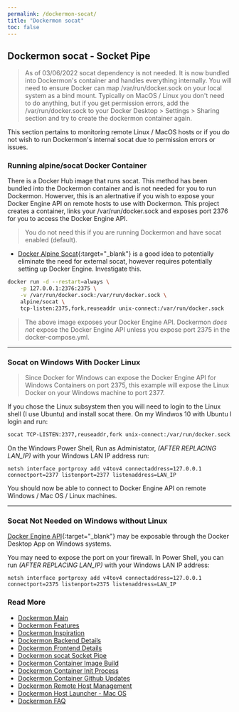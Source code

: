 ```yaml
---
permalink: /dockermon-socat/
title: "Dockermon socat"
toc: false
---
```


## Dockermon socat - Socket Pipe


> As of 03/06/2022 socat dependency is not needed. It is now bundled into Dockermon's container and handles everything internally. You will need to ensure Docker can map /var/run/docker.sock on your local system as a bind mount. Typically on MacOS / Linux you don't need to do anything, but if you get permission errors, add the /var/run/docker.sock to your Docker Desktop > Settings > Sharing section and try to create the dockermon container again.


This section pertains to monitoring remote Linux / MacOS hosts or if you do not wish to run Dockermon's internal socat due to permission errors or issues.

### Running alpine/socat Docker Container

There is a Docker Hub image that runs socat. This method has been bundled into the Dockermon container and is not needed for you to run Dockermon. Howerver, this is an alertnative if you wish to expose your Docker Engine API on remote hosts to use with Dockermon. This project creates a container, links your /var/run/docker.sock and exposes port 2376 for you to access the Docker Engine API. 

> You do not need this if you are running Dockermon and have socat enabled (default).

- [Docker Alpine Socat](https://github.com/alpine-docker/socat){:target="_blank"} is a good idea to potentially eliminate the need for external socat, however requires potentially setting up Docker Engine. Investigate this.

``` bash
docker run -d --restart=always \
    -p 127.0.0.1:2376:2375 \
    -v /var/run/docker.sock:/var/run/docker.sock \
    alpine/socat \
    tcp-listen:2375,fork,reuseaddr unix-connect:/var/run/docker.sock
```



> The above image exposes your Docker Engine API. Dockermon *does not* expose the Docker Engine API unless you expose port 2375 in the docker-compose.yml.

<hr />

### Socat on Windows With Docker Linux

> Since Docker for Windows can expose the Docker Engine API for Windows Containers on port 2375, this example will expose the Linux Docker on your Windows machine to port 2377.

If you chose the Linux subsystem then you will need to login to the Linux shell (I use Ubuntu) and install socat there. On my Windwos 10 with Ubuntu I login and run:

``` bash
socat TCP-LISTEN:2377,reuseaddr,fork unix-connect:/var/run/docker.sock
```

On the Windows Power Shell, Run as Administator, *(AFTER REPLACING LAN_IP)* with your Windows LAN IP address run:

```
netsh interface portproxy add v4tov4 connectaddress=127.0.0.1 connectport=2377 listenport=2377 listenaddress=LAN_IP
```


You should now be able to connect to Docker Engine API on remote Windows / Mac OS / Linux machines.


<hr />


### Socat Not Needed on Windows without Linux

[Docker Engine API](https://docs.docker.com/engine/api/v1.41){:target="_blank"}  may be exposable through the Docker Desktop App on Windows systems.

You may need to expose the port on your firewall. In Power Shell, you can run *(AFTER REPLACING LAN_IP)* with your Windows LAN IP address:

```
netsh interface portproxy add v4tov4 connectaddress=127.0.0.1 connectport=2375 listenport=2375 listenaddress=LAN_IP

```



### Read More

- [Dockermon Main](/dockermon)
- [Dockermon Features](/dockermon/dockermon-features)
- [Dockermon Inspiration](/dockermon/dockermon-inspiration)
- [Dockermon Backend Details](/dockermon/dockermon-backend)
- [Dockermon Frontend Details](/dockermon/dockermon-frontend)
- [Dockermon socat Socket Pipe](/dockermon/dockermon-socat)
- [Dockermon Container Image Build](/dockermon/dockermon-container-build)
- [Dockermon Container Init Process](/dockermon/dockermon-init)
- [Dockermon Container Github Updates](/dockermon/dockermon-remote-updates)
- [Dockermon Remote Host Management](/dockermon/dockermon-remote-hosts)
- [Dockermon Host Launcher - Mac OS](/dockermon/dockermon-host-launcher)
- [Dockermon FAQ](/dockermon/dockermon-faq)
